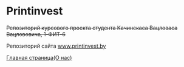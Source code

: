# Printinvest

~~Репозиторий курсового проекта студента Качинскаса Вацловаса Вацлововича, 1-ФИТ-6~~

Репозиторий сайта www.printinvest.by

[Главная страница(О нас)](www.printinvest.by)
